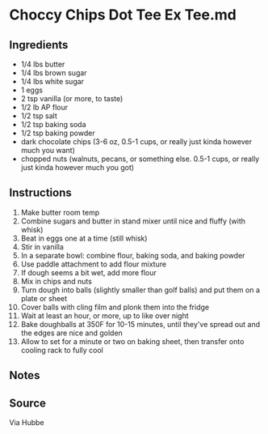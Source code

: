 # Choccy Chips Dot Tee Ex Tee.md

## Ingredients
- 1/4 lbs butter
- 1/4 lbs brown sugar
- 1/4 lbs white sugar
- 1 eggs
- 2 tsp vanilla (or more, to taste)
- 1/2 lb AP flour
- 1/2 tsp salt
- 1/2 tsp baking soda
- 1/2 tsp baking powder
- dark chocolate chips (3-6 oz, 0.5-1 cups, or really just kinda however much you want)
- chopped nuts (walnuts, pecans, or something else. 0.5-1 cups, or really just kinda however much you got)

## Instructions
1. Make butter room temp
2. Combine sugars and butter in stand mixer until nice and fluffy (with whisk)
3. Beat in eggs one at a time (still whisk)
4. Stir in vanilla
5. In a separate bowl: combine flour, baking soda, and baking powder
6. Use paddle attachment to add flour mixture
7. If dough seems a bit wet, add more flour
8. Mix in chips and nuts
9. Turn dough into balls (slightly smaller than golf balls) and put them on a plate or sheet
10. Cover balls with cling film and plonk them into the fridge
11. Wait at least an hour, or more, up to like over night
12. Bake doughballs at 350F for 10-15 minutes, until they've spread out and the edges are nice and golden
13. Allow to set for a minute or two on baking sheet, then transfer onto cooling rack to fully cool


## Notes

## Source
Via Hubbe
